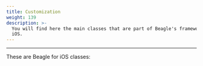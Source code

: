 ```yaml
---
title: Customization
weight: 139
description: >-
  You will find here the main classes that are part of Beagle's framework for
  iOS.
---
```


---

These are Beagle for iOS classes:
